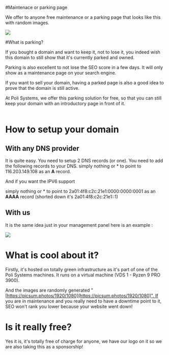 <!-- -->
#Maintenace or parking page

We offer to anyone free maintenance or a parking page that looks like this with random images.

![](https://i.imgur.com/JBR9jok.png)

#What is parking?

If you bought a domain and want to keep it, not to lose it, you indeed wish this domain to still show that it's currently parked and owned.

Parking is also excellent to not lose the SEO score in a few days. It will only show as a maintenance page on your search engine.

If you want to sell your domain, having a parked page is also a good idea to prove that the domain is still active.

At Poli Systems, we offer this parking solution for free, so that you can still keep your domain with an introductory page in front of it.  
 

# How to setup your domain

## With any DNS provider

It is quite easy. You need to setup 2 DNS records (or one). You need to add the following records to your DNS. simply nothing or \* to point to 116.203.149.108 as an **A** record.

And if you want the IPV6 support

simply nothing or \* to point to 2a01:4f8:c2c:21e1:0000:0000:0001 as an **AAAA** record (shorted down it's 2a01:4f8:c2c:21e1::1)

## With us

It is the same idea just in your management panel here is an example :

![](https://i.imgur.com/7tgQJdC.png)

# What is cool about it?

Firstly, it's hosted on totally green infrastructure as it's part of one of the Poli Systems machines. It runs on a virtual machine (VDS 1 - Ryzen 9 PRO 3900).  

And the images are randomly generated "[https://picsum.photos/1920/1080](https://picsum.photos/1920/1080)". If you are in maintenance and you really need to have a downtime point to it, SEO won't rank you lower because your website went down!

# Is it really free?

Yes it is, it's totally free of charge for anyone, we have our logo on it so we are also taking this as a sponsorship!
